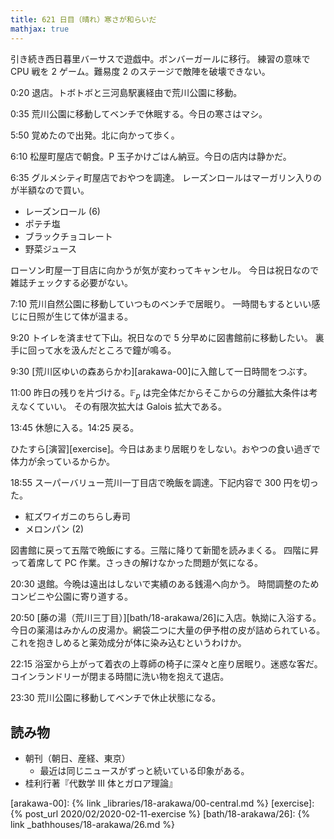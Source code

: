 ```yaml
---
title: 621 日目（晴れ）寒さが和らいだ
mathjax: true
---
```


引き続き西日暮里バーサスで遊戯中。ボンバーガールに移行。
練習の意味で CPU 戦を 2 ゲーム。難易度 2 のステージで敵陣を破壊できない。

0:20 退店。トボトボと三河島駅裏経由で荒川公園に移動。

0:35 荒川公園に移動してベンチで休眠する。今日の寒さはマシ。

5:50 覚めたので出発。北に向かって歩く。

6:10 松屋町屋店で朝食。P 玉子かけごはん納豆。今日の店内は静かだ。

6:35 グルメシティ町屋店でおやつを調達。
レーズンロールはマーガリン入りのが半額なので買い。

* レーズンロール (6)
* ポテチ塩
* ブラックチョコレート
* 野菜ジュース

ローソン町屋一丁目店に向かうが気が変わってキャンセル。
今日は祝日なので雑誌チェックする必要がない。

7:10 荒川自然公園に移動していつものベンチで居眠り。
一時間もするといい感じに日照が生じて体が温まる。

9:20 トイレを済ませて下山。祝日なので 5 分早めに図書館前に移動したい。
裏手に回って水を汲んだところで鐘が鳴る。

9:30 [荒川区ゆいの森あらかわ][arakawa-00]に入館して一日時間をつぶす。

11:00 昨日の残りを片づける。$\mathbb F_p$ は完全体だからそこからの分離拡大条件は考えなくていい。
その有限次拡大は Galois 拡大である。

13:45 休憩に入る。14:25 戻る。

ひたすら[演習][exercise]。今日はあまり居眠りをしない。おやつの食い過ぎで体力が余っているからか。

18:55 スーパーバリュー荒川一丁目店で晩飯を調達。下記内容で 300 円を切った。

* 紅ズワイガニのちらし寿司
* メロンパン (2)

図書館に戻って五階で晩飯にする。三階に降りて新聞を読みまくる。
四階に昇って着席して PC 作業。さっきの解けなかった問題が気になる。

20:30 退館。今晩は遠出はしないで実績のある銭湯へ向かう。
時間調整のためコンビニや公園に寄り道する。

20:50 [藤の湯（荒川三丁目）][bath/18-arakawa/26]に入店。執拗に入浴する。
今日の薬湯はみかんの皮湯か。網袋二つに大量の伊予柑の皮が詰められている。
これを抱きしめると薬効成分が体に染み込むというわけか。

22:15 浴室から上がって着衣の上尊師の椅子に深々と座り居眠り。迷惑な客だ。
コインランドリーが閉まる時間に洗い物を抱えて退店。

23:30 荒川公園に移動してベンチで休止状態になる。

## 読み物

* 朝刊（朝日、産経、東京）
  * 最近は同じニュースがずっと続いている印象がある。
* 桂利行著『代数学 III 体とガロア理論』

[arakawa-00]: {% link _libraries/18-arakawa/00-central.md %}
[exercise]: {% post_url 2020/02/2020-02-11-exercise %}
[bath/18-arakawa/26]: {% link _bathhouses/18-arakawa/26.md %}
